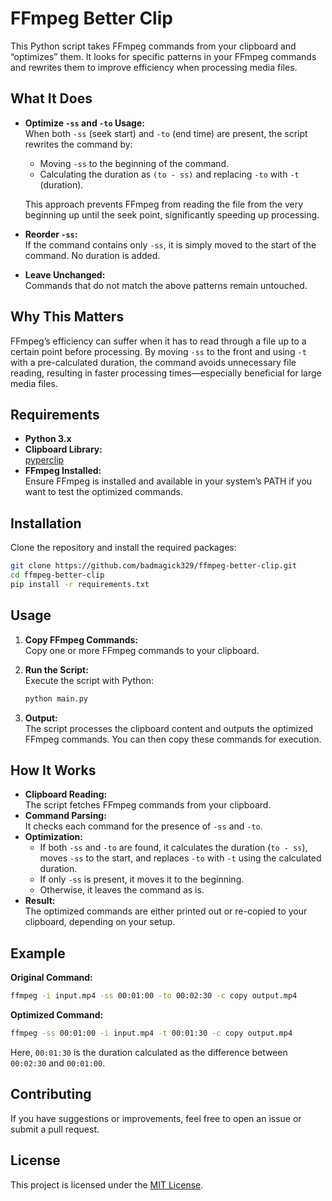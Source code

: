 # FFmpeg Better Clip

This Python script takes FFmpeg commands from your clipboard and “optimizes” them. It looks for specific patterns in your FFmpeg commands and rewrites them to improve efficiency when processing media files.

## What It Does

- **Optimize `-ss` and `-to` Usage:**  
  When both `-ss` (seek start) and `-to` (end time) are present, the script rewrites the command by:

  - Moving `-ss` to the beginning of the command.
  - Calculating the duration as `(to - ss)` and replacing `-to` with `-t` (duration).

  This approach prevents FFmpeg from reading the file from the very beginning up until the seek point, significantly speeding up processing.

- **Reorder `-ss`:**  
  If the command contains only `-ss`, it is simply moved to the start of the command. No duration is added.

- **Leave Unchanged:**  
  Commands that do not match the above patterns remain untouched.

## Why This Matters

FFmpeg’s efficiency can suffer when it has to read through a file up to a certain point before processing. By moving `-ss` to the front and using `-t` with a pre-calculated duration, the command avoids unnecessary file reading, resulting in faster processing times—especially beneficial for large media files.

## Requirements

- **Python 3.x**
- **Clipboard Library:**  
  [pyperclip](https://pypi.org/project/pyperclip/)
- **FFmpeg Installed:**  
  Ensure FFmpeg is installed and available in your system’s PATH if you want to test the optimized commands.

## Installation

Clone the repository and install the required packages:

```bash
git clone https://github.com/badmagick329/ffmpeg-better-clip.git
cd ffmpeg-better-clip
pip install -r requirements.txt
```

## Usage

1. **Copy FFmpeg Commands:**  
   Copy one or more FFmpeg commands to your clipboard.

2. **Run the Script:**  
   Execute the script with Python:

   ```bash
   python main.py
   ```

3. **Output:**  
   The script processes the clipboard content and outputs the optimized FFmpeg commands. You can then copy these commands for execution.

## How It Works

- **Clipboard Reading:**  
  The script fetches FFmpeg commands from your clipboard.
- **Command Parsing:**  
  It checks each command for the presence of `-ss` and `-to`.
- **Optimization:**
  - If both `-ss` and `-to` are found, it calculates the duration (`to - ss`), moves `-ss` to the start, and replaces `-to` with `-t` using the calculated duration.
  - If only `-ss` is present, it moves it to the beginning.
  - Otherwise, it leaves the command as is.
- **Result:**  
  The optimized commands are either printed out or re-copied to your clipboard, depending on your setup.

## Example

**Original Command:**

```bash
ffmpeg -i input.mp4 -ss 00:01:00 -to 00:02:30 -c copy output.mp4
```

**Optimized Command:**

```bash
ffmpeg -ss 00:01:00 -i input.mp4 -t 00:01:30 -c copy output.mp4
```

Here, `00:01:30` is the duration calculated as the difference between `00:02:30` and `00:01:00`.

## Contributing

If you have suggestions or improvements, feel free to open an issue or submit a pull request.

## License

This project is licensed under the [MIT License](LICENSE).
